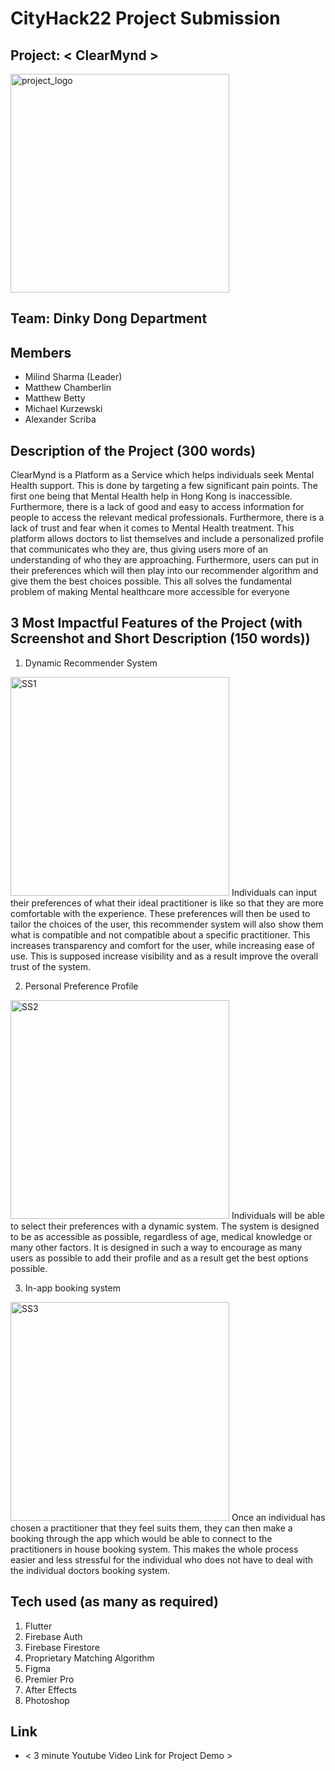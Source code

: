 # CityHack22 Project Submission

## Project: < ClearMynd >

<img src="./assets/images/png_logo.png" width=350 alt="project_logo"/>

## Team: Dinky Dong Department

## Members

-   Milind Sharma (Leader)
-   Matthew Chamberlin
-   Matthew Betty
-   Michael Kurzewski
-   Alexander Scriba

## Description of the Project (300 words)

ClearMynd is a Platform as a Service which helps individuals seek Mental Health support. This is done by targeting a few significant pain points. The first one being that Mental Health help in Hong Kong is inaccessible. Furthermore, there is a lack of good and easy to access information for people to access the relevant medical professionals. Furthermore, there is a lack of trust and fear when it comes to Mental Health treatment. This platform allows doctors to list themselves and include a personalized profile that communicates who they are, thus giving users more of an understanding of who they are approaching. Furthermore, users can put in their preferences which will then play into our recommender algorithm and give them the best choices possible. This all solves the fundamental problem of making Mental healthcare more accessible for everyone

## 3 Most Impactful Features of the Project (with Screenshot and Short Description (150 words))

1. Dynamic Recommender System
<img src="./assets/images/SS1.jpg" width=350 alt="SS1"/>
Individuals can input their preferences of what their ideal practitioner is like so that they are more comfortable with the experience. These preferences will then be used to tailor the choices of the user, this recommender system will also show them what is compatible and not compatible about a specific practitioner. This increases transparency and comfort for the user, while increasing ease of use. This is supposed increase visibility and as a result improve the overall trust of the system.


2. Personal Preference Profile
<img src="./assets/images/SS2.jpg" width=350 alt="SS2"/>
Individuals will be able to select their preferences with a dynamic system. The system is designed to be as accessible as possible, regardless of age, medical knowledge or many other factors. It is designed in such a way to encourage as many users as possible to add their profile and as a result get the best options possible. 

3. In-app booking system
<img src="./assets/images/SS3.jpg" width=350 alt="SS3"/>
Once an individual has chosen a practitioner that they feel suits them, they can then make a booking through the app which would be able to connect to the practitioners in house booking system. This makes the whole process easier and less stressful for the individual who does not have to deal with the individual doctors booking system. 


## Tech used (as many as required)

1. Flutter
2. Firebase Auth
3. Firebase Firestore
4. Proprietary Matching Algorithm
5. Figma 
6. Premier Pro
7. After Effects
8. Photoshop

## Link

-   < 3 minute Youtube Video Link for Project Demo >
